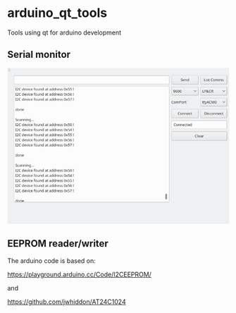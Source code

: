 # arduino_qt_tools
Tools using qt for arduino development

## Serial monitor

![serial monitor](docs/serial_monitor.jpg)


## EEPROM reader/writer

The arduino code is based on:

https://playground.arduino.cc/Code/I2CEEPROM/

and

https://github.com/jwhiddon/AT24C1024


